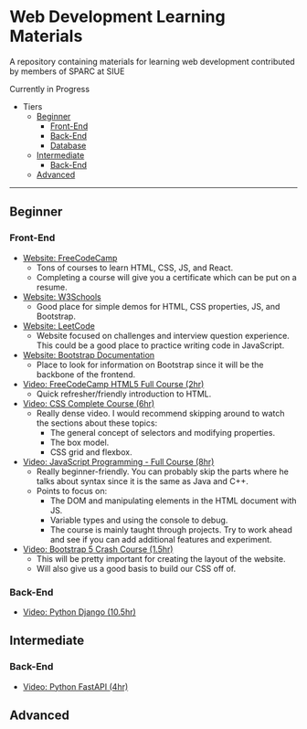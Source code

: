 # Web Development Learning Materials
A repository containing materials for learning web development contributed by members of SPARC at SIUE

Currently in Progress

* Tiers
  * [Beginner](#Beginner)
    * [Front-End](#Front-End)
    * [Back-End](#Back-End)
    * [Database](#Database)
  * [Intermediate](#Intermediate)
    * [Back-End](#Back-End-1)
  * [Advanced](#Advanced)

----

## Beginner

### Front-End

- [Website: FreeCodeCamp](https://www.freecodecamp.org/learn)
  - Tons of courses to learn HTML, CSS, JS, and React.
  - Completing a course will give you a certificate which can be put on a resume.
- [Website: W3Schools](https://www.w3schools.com)
  - Good place for simple demos for HTML, CSS properties, JS, and Bootstrap.
- [Website: LeetCode](https://leetcode.com/problemset/all/)
  - Website focused on challenges and interview question experience. This could be a good place to practice writing code in JavaScript.
- [Website: Bootstrap Documentation](https://getbootstrap.com/docs/5.1/getting-started/introduction/)
  - Place to look for information on Bootstrap since it will be the backbone of the frontend.
- [Video: FreeCodeCamp HTML5 Full Course (2hr)](https://www.youtube.com/watch?v=pQN-pnXPaVg)
  - Quick refresher/friendly introduction to HTML.
- [Video: CSS Complete Course (6hr)](https://www.youtube.com/watch?v=1Rs2ND1ryYc)
  - Really dense video. I would recommend skipping around to watch the sections about these topics:
    - The general concept of selectors and modifying properties.
    - The box model.
    - CSS grid and flexbox.
- [Video: JavaScript Programming - Full Course (8hr)](https://www.youtube.com/watch?v=jS4aFq5-91M)
  - Really beginner-friendly. You can probably skip the parts where he talks about syntax since it is the same as Java and C++.
  - Points to focus on:
    - The DOM and manipulating elements in the HTML document with JS.
    - Variable types and using the console to debug.
    - The course is mainly taught through projects. Try to work ahead and see if you can add additional features and experiment.
- [Video: Bootstrap 5 Crash Course (1.5hr)](https://youtu.be/4sosXZsdy-s)
  - This will be pretty important for creating the layout of the website. 
  - Will also give us a good basis to build our CSS off of.

### Back-End

- [Video: Python Django (10.5hr)](https://www.youtube.com/watch?v=jBzwzrDvZ18)

## Intermediate

### Back-End

- [Video: Python FastAPI (4hr)](https://youtu.be/7t2alSnE2-I)


## Advanced

